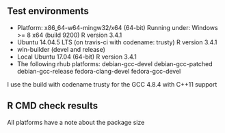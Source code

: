 ## Test environments
* Platform: x86_64-w64-mingw32/x64 (64-bit)
  Running under: Windows >= 8 x64 (build 9200)
  R version 3.4.1
* Ubuntu 14.04.5 LTS (on travis-ci with codename: trusty)
  R version 3.4.1
* win-builder (devel and release)
* Local Ubuntu 17.04 (64-bit)
  R version 3.4.1
* The following rhub platforms:
  debian-gcc-devel
  debian-gcc-patched
  debian-gcc-release
  fedora-clang-devel
  fedora-gcc-devel
  
I use the build with codename trusty for the GCC 4.8.4 with C++11 support

## R CMD check results
All platforms have a note about the package size
